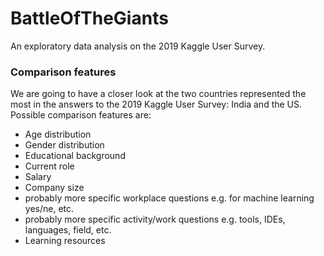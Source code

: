 # BattleOfTheGiants

An exploratory data analysis on the 2019 Kaggle User Survey.

### Comparison features
We are going to have a closer look at the two countries represented the most in the answers to the 2019 Kaggle User Survey:
India and the US.
Possible comparison features are:
* Age distribution
* Gender distribution
* Educational background
* Current role
* Salary
* Company size
* probably more specific workplace questions e.g. for machine learning yes/ne, etc.
* probably more specific activity/work questions e.g. tools, IDEs, languages, field, etc.
* Learning resources
